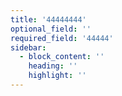 ```yaml
---
title: '44444444'
optional_field: ''
required_field: '44444'
sidebar:
  - block_content: ''
    heading: ''
    highlight: ''
---
```


